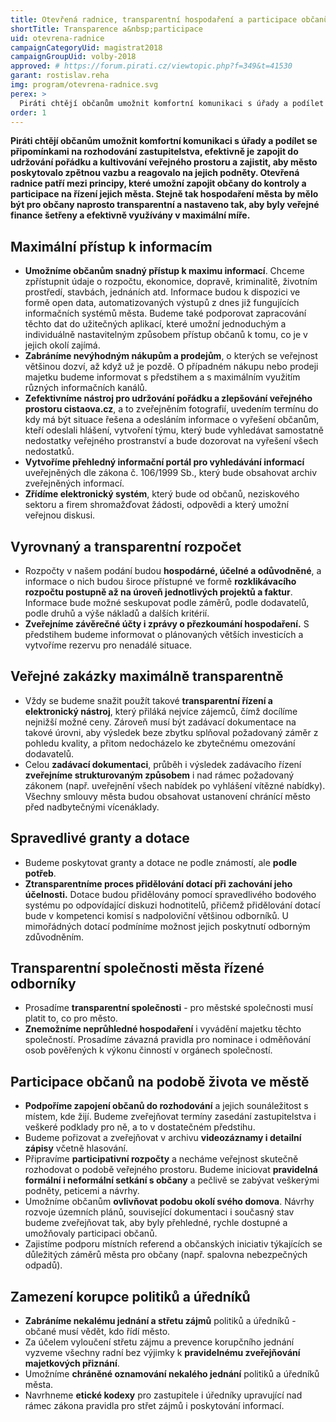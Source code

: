 ```yaml
---
title: Otevřená radnice, transparentní hospodaření a participace občanů
shortTitle: Transparence a&nbsp;participace
uid: otevrena-radnice
campaignCategoryUid: magistrat2018
campaignGroupUid: volby-2018
approved: # https://forum.pirati.cz/viewtopic.php?f=349&t=41530
garant: rostislav.reha
img: program/otevrena-radnice.svg
perex: >
  Piráti chtějí občanům umožnit komfortní komunikaci s úřady a podílet se připomínkami na rozhodování zastupitelstva, efektivně je zapojit do udržování pořádku a kultivování veřejného prostoru a zajistit, aby město poskytovalo zpětnou vazbu a reagovalo na jejich podněty. Otevřená radnice patří mezi principy, které umožní zapojit občany do kontroly a participace na řízení jejich města. Stejně tak hospodaření města by mělo být pro občany naprosto transparentní a nastaveno tak, aby byly veřejné finance šetřeny a efektivně využívány v maximální míře.
order: 1
---
```


**Piráti chtějí občanům umožnit komfortní komunikaci s úřady a podílet se připomínkami na rozhodování zastupitelstva, efektivně je zapojit do udržování pořádku a kultivování veřejného prostoru a zajistit, aby město poskytovalo zpětnou vazbu a reagovalo na jejich podněty. Otevřená radnice patří mezi principy, které umožní zapojit občany do kontroly a participace na řízení jejich města. Stejně tak hospodaření města by mělo být pro občany naprosto transparentní a nastaveno tak, aby byly veřejné finance šetřeny a efektivně využívány v maximální míře.**

## Maximální přístup k informacím

<ul>
  <li><b>Umožníme občanům snadný přístup k maximu informací</b>. Chceme zpřístupnit údaje o rozpočtu, ekonomice, dopravě, kriminalitě, životním prostředí, stavbách, jednáních atd. Informace budou k dispozici ve formě open data, automatizovaných výstupů z dnes již fungujících informačních systémů města. Budeme také podporovat zapracování těchto dat do užitečných aplikací, které umožní jednoduchým a individuálně nastavitelným způsobem přístup občanů k tomu, co je v jejich okolí zajímá.</li>
  <li><b>Zabráníme nevýhodným nákupům a prodejům</b>, o kterých se veřejnost většinou dozví, až když už je pozdě. O případném nákupu nebo prodeji majetku budeme informovat s předstihem a s maximálním využitím různých informačních kanálů.</li>
  <li><b>Zefektivníme nástroj pro udržování pořádku a zlepšování veřejného prostoru cistaova.cz</b>, a to zveřejněním fotografií, uvedením termínu do kdy má být situace řešena a odesláním informace o vyřešení občanům, kteří odeslali hlášení, vytvoření týmu, který bude vyhledávat samostatně nedostatky veřejného prostranství a bude dozorovat na vyřešení všech nedostatků.</li>
  <li><b>Vytvoříme přehledný informační portál pro vyhledávání informací</b> uveřejněných dle zákona č. 106/1999 Sb., který bude obsahovat archiv zveřejněných informací.</li>
  <li><b>Zřídíme elektronický systém</b>, který bude od občanů, neziskového sektoru a firem shromažďovat žádosti, odpovědi a který umožní veřejnou diskusi.</li>
</ul>

## Vyrovnaný a transparentní rozpočet

<ul>
  <li>Rozpočty v našem podání budou <b>hospodárné, účelné a odůvodněné</b>, a informace o nich budou široce přístupné ve formě <b>rozklikávacího rozpočtu postupně až na úroveň jednotlivých projektů a faktur</b>. Informace bude možné seskupovat podle záměrů, podle dodavatelů, podle druhů a výše nákladů a dalších kritérií.</li>
  <li><b>Zveřejníme závěrečné účty i zprávy o přezkoumání hospodaření.</b> S předstihem budeme informovat o plánovaných větších investicích a vytvoříme rezervu pro nenadálé situace.</li>
</ul>

## Veřejné zakázky maximálně transparentně

<ul>
  <li>Vždy se budeme snažit použít takové <b>transparentní řízení a elektronický nástroj</b>, který přiláká nejvíce zájemců, čímž docílíme nejnižší možné ceny. Zároveň musí být zadávací dokumentace na takové úrovni, aby výsledek beze zbytku splňoval požadovaný záměr z pohledu kvality, a přitom nedocházelo ke zbytečnému omezování dodavatelů.</li>
  <li>Celou <b>zadávací dokumentaci</b>, průběh i výsledek zadávacího řízení <b>zveřejníme strukturovaným způsobem</b> i nad rámec požadovaný zákonem (např. uveřejnění všech nabídek po vyhlášení vítězné nabídky). Všechny smlouvy města budou obsahovat ustanovení chránící město před nadbytečnými vícenáklady.</li>
</ul>

## Spravedlivé granty a dotace

<ul>
  <li>Budeme poskytovat granty a dotace ne podle známostí, ale <b>podle potřeb</b>.</li>
  <li><b>Ztransparentníme proces přidělování dotací při zachování jeho účelnosti.</b> Dotace budou přidělovány pomocí spravedlivého bodového systému po odpovídající diskuzi hodnotitelů, přičemž přidělování dotací bude v kompetenci komisí s nadpoloviční většinou odborníků. U mimořádných dotací podmíníme možnost jejich poskytnutí odborným zdůvodněním.</li>
</ul>

## Transparentní společnosti města řízené odborníky

<ul>
  <li>Prosadíme <b>transparentní společnosti</b> - pro městské společnosti musí platit to, co pro město.</li>
  <li><b>Znemožníme neprůhledné hospodaření</b> i vyvádění majetku těchto společností. Prosadíme závazná pravidla pro nominace i odměňování osob pověřených k výkonu činností v orgánech společností.</li>
</ul>

## Participace občanů na podobě života ve městě

<ul>
  <li><b>Podpoříme zapojení občanů do rozhodování</b> a jejich sounáležitost s místem, kde žijí. Budeme zveřejňovat termíny zasedání zastupitelstva i veškeré podklady pro ně, a to v dostatečném předstihu.</li>
  <li>Budeme pořizovat a zveřejňovat v archivu <b>videozáznamy i detailní zápisy</b> včetně hlasování.</li>
  <li>Připravíme <b>participativní rozpočty</b> a necháme veřejnost skutečně rozhodovat o podobě veřejného prostoru.
Budeme iniciovat <b>pravidelná formální i neformální setkání s občany</b> a pečlivě se zabývat veškerými podněty, peticemi a návrhy.</li>
  <li>Umožníme občanům <b>ovlivňovat podobu okolí svého domova</b>. Návrhy rozvoje územních plánů, související dokumentaci i současný stav budeme zveřejňovat tak, aby byly přehledné, rychle dostupné a umožňovaly participaci občanů.</li>
  <li>Zajistíme podporu místních referend a občanských iniciativ týkajících se důležitých záměrů města pro občany (např. spalovna nebezpečných odpadů).</li>
</ul>

## Zamezení korupce politiků a úředníků

<ul>
  <li><b>Zabráníme nekalému jednání a střetu zájmů</b> politiků a úředníků - občané musí vědět, kdo řídí město.</li>
  <li>Za účelem vyloučení střetu zájmu a prevence korupčního jednání vyzveme všechny radní bez výjimky k <b>pravidelnému zveřejňování majetkových přiznání</b>.</li>
  <li>Umožníme <b>chráněné oznamování nekalého jednání</b> politiků a úředníků města.</li>
  <li>Navrhneme <b>etické kodexy</b> pro zastupitele i úředníky upravující nad rámec zákona pravidla pro střet zájmů i poskytování informací.</li>
</ul>
